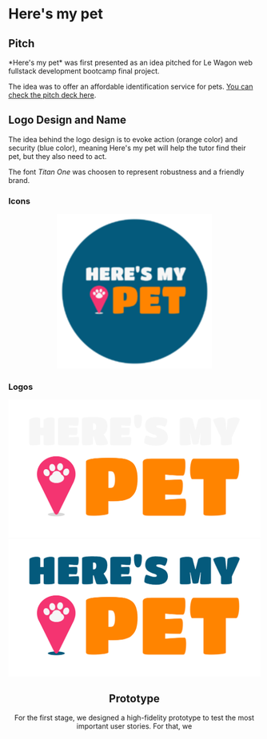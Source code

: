 <h1>Here's my pet</h1>

<h2>Pitch</h2>
*Here's my pet* was first presented as an idea pitched for Le Wagon web fullstack development bootcamp final project.

The idea was to offer an affordable identification service for pets. [You can check the pitch deck here](https://drive.google.com/file/d/1Q3p6T9w5yWYRJVF2zQZ9bIqXxho6PKsf/view?usp=sharing).

<h2>Logo Design and Name</h2>
The idea behind the logo design is to evoke action (orange color) and security (blue color), meaning Here's my pet will help the tutor find their pet, but they also need to act.

The font *Titan One* was choosen to represent robustness and a friendly brand.

<h3>Icons</h3>
<div align="center">
<img src="https://github.com/magedeungaro/heres-my-pet/blob/master/public/icons/ms-icon-310x310.png?raw=true" alt="Heres my pet icon medalion">
</div>

<h3>Logos</h3>
<div align="center">
<img src="https://github.com/magedeungaro/heres-my-pet/blob/master/app/assets/images/heresmypet_logo_inverted.png?raw=true" alt="Heres my pet - logo for dark backgrounds">

<div align="center">
<img src="https://github.com/magedeungaro/heres-my-pet/blob/master/app/assets/images/heresmypet_logo.png?raw=true" alt="Heres my pet - logo for light backgrounds">
</div>

<h2>Prototype</h2>
For the first stage, we designed a high-fidelity prototype to test the most important user stories. For that, we
